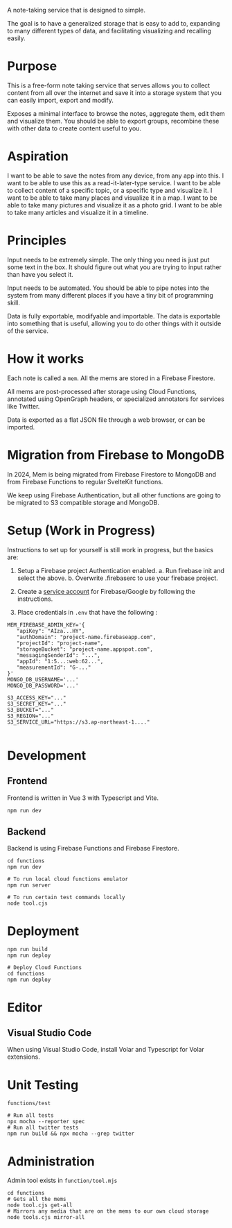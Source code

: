 A note-taking service that is designed to simple.

The goal is to have a generalized storage that is easy to add to,
expanding to many different types of data, and facilitating visualizing
and recalling easily.

# Purpose

This is a free-form note taking service that serves allows you to
collect content from all over the internet and save it into
a storage system that you can easily import, export and modify.

Exposes a minimal interface to browse the notes, aggregate them,
edit them and visualize them. You should be able to export
groups, recombine these with other data to create content useful
to you.

# Aspiration

I want to be able to save the notes from any device, from any app
into this.
I want to be able to use this as a read-it-later-type
service.
I want to be able to collect content of a specific topic, or
a specific type and visualize it.
I want to be able to take many places and visualize it in a map.
I want to be able to take many pictures and visualize it as a photo grid.
I want to be able to take many articles and visualize it in a timeline.

# Principles

Input needs to be extremely simple. The only thing you need is
just put some text in the box. It should figure out what you
are trying to input rather than have you select it.

Input needs to be automated. You should be able to pipe notes
into the system from many different places if you have a
tiny bit of programming skill.

Data is fully exportable, modifyable and importable. The data
is exportable into something that is useful, allowing you
to do other things with it outside of the service.

# How it works

Each note is called a `mem`. All the mems are stored in a Firebase Firestore.

All mems are post-processed after storage using Cloud Functions, annotated
using OpenGraph headers, or specialized annotators for services like Twitter.

Data is exported as a flat JSON file through a web browser, or can be imported.

# Migration from Firebase to MongoDB

In 2024, Mem is being migrated from Firebase Firestore to MongoDB and from Firebase
Functions to regular SvelteKit functions.

We keep using Firebase Authentication, but all other functions are going to be migrated
to S3 compatible storage and MongoDB.

# Setup (Work in Progress)

Instructions to set up for yourself is still work in progress, but the basics are:

1. Setup a Firebase project Authentication enabled.
   a. Run firebase init and select the above.
   b. Overwrite .firebaserc to use your firebase project.

2. Create a [service account](https://firebase.google.com/docs/admin/setup) for Firebase/Google by following the instructions.

3. Place credentials in `.env` that have the following :

```
MEM_FIREBASE_ADMIN_KEY='{
   "apiKey": "AIza...HY",
   "authDomain": "project-name.firebaseapp.com",
   "projectId": "project-name",
   "storageBucket": "project-name.appspot.com",
   "messagingSenderId": "...",
   "appId": "1:5...:web:62...",
   "measurementId": "G-..."
}'
MONGO_DB_USERNAME='...'
MONGO_DB_PASSWORD='...'

S3_ACCESS_KEY="..."
S3_SECRET_KEY="..."
S3_BUCKET="..."
S3_REGION="..."
S3_SERVICE_URL="https://s3.ap-northeast-1...."


```

# Development

## Frontend

Frontend is written in Vue 3 with Typescript and Vite.

```
npm run dev
```

## Backend

Backend is using Firebase Functions and Firebase Firestore.

```
cd functions
npm run dev

# To run local cloud functions emulator
npm run server

# To run certain test commands locally
node tool.cjs
```

# Deployment

```
npm run build
npm run deploy

# Deploy Cloud Functions
cd functions
npm run deploy
```

# Editor

## Visual Studio Code

When using Visual Studio Code, install Volar and Typescript for Volar extensions.

# Unit Testing

`functions/test`

```
# Run all tests
npx mocha --reporter spec
# Run all twitter tests
npm run build && npx mocha --grep twitter
```

# Administration

Admin tool exists in `function/tool.mjs`

```
cd functions
# Gets all the mems
node tool.cjs get-all
# Mirrors any media that are on the mems to our own cloud storage
node tools.cjs mirror-all
```
